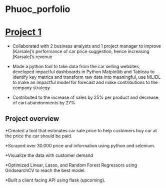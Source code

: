 # Phuoc_porfolio

# [Project 1](https://github.com/PhuocSimple/KARSALES_Data-collection-and-Analysis)

*	Collaborated with 2 business analysts and 1 project manager to improve [Karsale]’s performance of car price suggestion, hence increasing [Karsale]’s revenue

*	Made a python tool to take data from the car selling websites, developed impactful dashboards in Python Matplotlib and Tableau to identify key metrics and transform raw data into meaningful, use ML/DL to make an impactful model for forecast and make contributions to the company strategy

*	Contributed to the increase of sales by 25% per product and decrease of cart abandonments by 27% 
## Project overview 

*Created a tool that estimates car sale price to help customers buy car at the price the car should be paid.

*Scraped over 30.000 price and information using python and selenium.

*Visualize the data with customer demand

*Optimized Linear, Lasso, and Random Forest Regressors using GridsearchCV to reach the best model.

*Built a client facing API using flask (upcoming).

